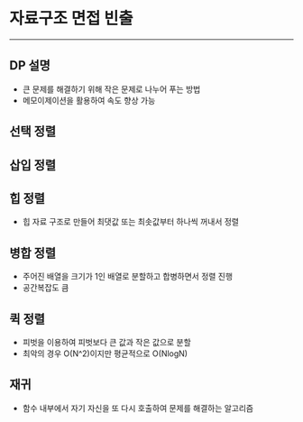 # 자료구조 면접 빈출

---

## DP 설명

- 큰 문제를 해결하기 위해 작은 문제로 나누어 푸는 방법
- 메모이제이션을 활용하여 속도 향상 가능

## 선택 정렬

## 삽입 정렬

## 힙 정렬

- 힙 자료 구조로 만들어 최댓값 또는 최솟값부터 하나씩 꺼내서 정렬

## 병합 정렬

- 주어진 배열을 크기가 1인 배열로 분할하고 합병하면서 정렬 진행
- 공간복잡도 큼

## 퀵 정렬

- 피벗을 이용하여 피벗보다 큰 값과 작은 값으로 분할
- 최악의 경우 O(N^2)이지만 평균적으로 O(NlogN)

## 재귀

- 함수 내부에서 자기 자신을 또 다시 호출하여 문제를 해결하는 알고리즘

